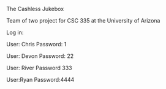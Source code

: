 The Cashless Jukebox

Team of two project for CSC 335 at the University of Arizona

Log in:

User: Chris
Password: 1

User: Devon
Password: 22

User: River
Password 333

User:Ryan
Password:4444